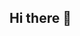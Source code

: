 ## Hi there 👋

<!--
**clcwpwqi/clcwpwqi** is a ✨ _special_ ✨ repository because its `README.md` (this file) appears on your GitHub profile.

新手开发者，正在学习C++,SHELL语言
Here are some ideas to get you started:

- 🔭 I’m currently working on ...
- 🌱 I’m currently learning ...
- 👯 I’m looking to collaborate on ...
- 🤔 I’m looking for help with ...
- 💬 Ask me about ...
- 📫 How to reach me: ...
- 😄 Pronouns: ...
- ⚡ Fun fact: ...
-->
